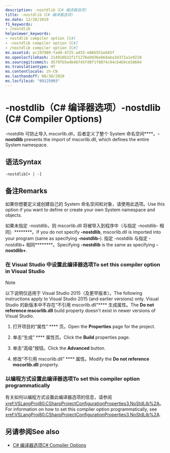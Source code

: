 ```yaml
---
description: -nostdlib（C# 编译器选项）
title: -nostdlib（C# 编译器选项）
ms.date: 12/20/2019
f1_keywords:
- /nostdlib
helpviewer_keywords:
- nostdlib compiler option [C#]
- -nostdlib compiler option [C#]
- /nostdlib compiler option [C#]
ms.assetid: ec197989-fa49-4725-a455-e06b551eb65f
ms.openlocfilehash: 214918b32f1f1276eb936e66daba3d372a1e9228
ms.sourcegitcommit: d579fb5e4b46745fd0f1f8874c94c6469ce58604
ms.translationtype: HT
ms.contentlocale: zh-CN
ms.lasthandoff: 08/30/2020
ms.locfileid: "89125093"
---
```

# <a name="-nostdlib-c-compiler-options"></a><span data-ttu-id="5a6cc-103">-nostdlib（C# 编译器选项）</span><span class="sxs-lookup"><span data-stu-id="5a6cc-103">-nostdlib (C# Compiler Options)</span></span>

<span data-ttu-id="5a6cc-104">-nostdlib 可防止导入 mscorlib.dll，后者定义了整个 System 命名空间\*\*\*\*。</span><span class="sxs-lookup"><span data-stu-id="5a6cc-104">**-nostdlib** prevents the import of mscorlib.dll, which defines the entire System namespace.</span></span>

## <a name="syntax"></a><span data-ttu-id="5a6cc-105">语法</span><span class="sxs-lookup"><span data-stu-id="5a6cc-105">Syntax</span></span>

```console
-nostdlib[+ | -]
```

## <a name="remarks"></a><span data-ttu-id="5a6cc-106">备注</span><span class="sxs-lookup"><span data-stu-id="5a6cc-106">Remarks</span></span>

<span data-ttu-id="5a6cc-107">如果你想要定义或创建自己的 System 命名空间和对象，请使用此选项。</span><span class="sxs-lookup"><span data-stu-id="5a6cc-107">Use this option if you want to define or create your own System namespace and objects.</span></span>

<span data-ttu-id="5a6cc-108">如果未指定 -nostdlib，则 mscorlib.dll 将被导入到程序中（与指定 -nostdlib- 相同）\*\*\*\*\*\*\*\*。</span><span class="sxs-lookup"><span data-stu-id="5a6cc-108">If you do not specify **-nostdlib**, mscorlib.dll is imported into your program (same as specifying **-nostdlib-**).</span></span> <span data-ttu-id="5a6cc-109">指定 -nostdlib 与指定 -nostdlib+ 相同\*\*\*\*\*\*\*\*。</span><span class="sxs-lookup"><span data-stu-id="5a6cc-109">Specifying **-nostdlib** is the same as specifying **-nostdlib+**.</span></span>

### <a name="to-set-this-compiler-option-in-visual-studio"></a><span data-ttu-id="5a6cc-110">在 Visual Studio 中设置此编译器选项</span><span class="sxs-lookup"><span data-stu-id="5a6cc-110">To set this compiler option in Visual Studio</span></span>

> [!NOTE]
> <span data-ttu-id="5a6cc-111">以下说明仅适用于 Visual Studio 2015（及更早版本）。</span><span class="sxs-lookup"><span data-stu-id="5a6cc-111">The following instructions apply to Visual Studio 2015 (and earlier versions) only.</span></span> <span data-ttu-id="5a6cc-112">Visual Studio 的新版本中不存在“不引用 mscorlib.dll”\*\*\*\* 生成属性。</span><span class="sxs-lookup"><span data-stu-id="5a6cc-112">The **Do not reference mscorlib.dll** build property doesn't exist in newer versions of Visual Studio.</span></span>

1. <span data-ttu-id="5a6cc-113">打开项目的“属性” \*\*\*\* 页。</span><span class="sxs-lookup"><span data-stu-id="5a6cc-113">Open the **Properties** page for the project.</span></span>

2. <span data-ttu-id="5a6cc-114">单击“生成” \*\*\*\* 属性页。</span><span class="sxs-lookup"><span data-stu-id="5a6cc-114">Click the **Build** properties page.</span></span>

3. <span data-ttu-id="5a6cc-115">单击“高级”按钮。</span><span class="sxs-lookup"><span data-stu-id="5a6cc-115">Click the **Advanced** button.</span></span>

4. <span data-ttu-id="5a6cc-116">修改“不引用 mscorlib.dll” \*\*\*\* 属性。</span><span class="sxs-lookup"><span data-stu-id="5a6cc-116">Modify the **Do not reference mscorlib.dll** property.</span></span>

### <a name="to-set-this-compiler-option-programmatically"></a><span data-ttu-id="5a6cc-117">以编程方式设置此编译器选项</span><span class="sxs-lookup"><span data-stu-id="5a6cc-117">To set this compiler option programmatically</span></span>

<span data-ttu-id="5a6cc-118">有关如何以编程方式设置此编译器选项的信息，请参阅 <xref:VSLangProj80.CSharpProjectConfigurationProperties3.NoStdLib%2A>。</span><span class="sxs-lookup"><span data-stu-id="5a6cc-118">For information on how to set this compiler option programmatically, see <xref:VSLangProj80.CSharpProjectConfigurationProperties3.NoStdLib%2A>.</span></span>

## <a name="see-also"></a><span data-ttu-id="5a6cc-119">另请参阅</span><span class="sxs-lookup"><span data-stu-id="5a6cc-119">See also</span></span>

- [<span data-ttu-id="5a6cc-120">C# 编译器选项</span><span class="sxs-lookup"><span data-stu-id="5a6cc-120">C# Compiler Options</span></span>](./index.md)
